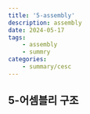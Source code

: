 ```yaml
---
title: '5-assembly'
description: assembly
date: 2024-05-17
tags: 
    - assembly
    - summry
categories:
    - summary/cesc
---
```


## 5-어셈블리 구조